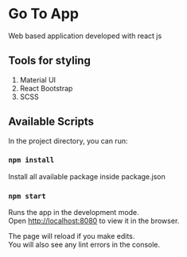 # Go To App
Web based application developed with react js

## Tools for styling
1. Material UI
2. React Bootstrap
3. SCSS

## Available Scripts

In the project directory, you can run:

### `npm install`

Install all available package inside package.json

### `npm start`

Runs the app in the development mode.\
Open [http://localhost:8080](http://localhost:8080) to view it in the browser.

The page will reload if you make edits.\
You will also see any lint errors in the console.

